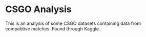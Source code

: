 # CSGO Analysis
This is an analysis of some CSGO datasets containing data from competitive matches.  Found through Kaggle.  
